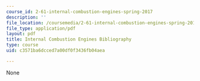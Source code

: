 ```yaml
---
course_id: 2-61-internal-combustion-engines-spring-2017
description: ''
file_location: /coursemedia/2-61-internal-combustion-engines-spring-2017/c3571ba6dcced7a00df0f3436fb04aea_ice_bibliography.pdf
file_type: application/pdf
layout: pdf
title: Internal Combustion Engines Bibliography
type: course
uid: c3571ba6dcced7a00df0f3436fb04aea

---
```

None